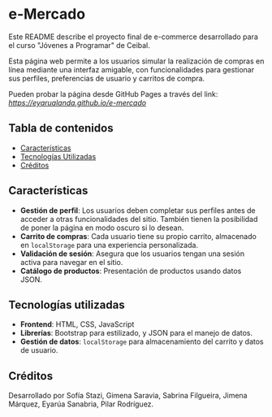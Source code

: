 # e-Mercado

Este README describe el proyecto final de e-commerce desarrollado para el curso "Jóvenes a Programar" de Ceibal.

Esta página web permite a los usuarios simular la realización de compras en línea mediante una interfaz amigable, con funcionalidades para gestionar sus perfiles, preferencias de usuario y carritos de compra.

Pueden probar la página desde GitHub Pages a través del link: *https://eyarualanda.github.io/e-mercado*

## Tabla de contenidos

- [Características](#características)
- [Tecnologías Utilizadas](#tecnologías-utilizadas)
- [Créditos](#créditos)

## Características

- **Gestión de perfil**: Los usuarios deben completar sus perfiles antes de acceder a otras funcionalidades del sitio. También tienen la posibilidad de poner la página en modo oscuro si lo desean.
- **Carrito de compras**: Cada usuario tiene su propio carrito, almacenado en `localStorage` para una experiencia personalizada.
- **Validación de sesión**: Asegura que los usuarios tengan una sesión activa para navegar en el sitio.
- **Catálogo de productos**: Presentación de productos usando datos JSON.

## Tecnologías utilizadas

- **Frontend**: HTML, CSS, JavaScript
- **Librerías**: Bootstrap para estilizado, y JSON para el manejo de datos.
- **Gestión de datos**: `localStorage` para almacenamiento del carrito y datos de usuario.

## Créditos

Desarrollado por Sofía Stazi, Gimena Saravia, Sabrina Filgueira, Jimena Márquez, Eyarúa Sanabria, Pilar Rodríguez.
